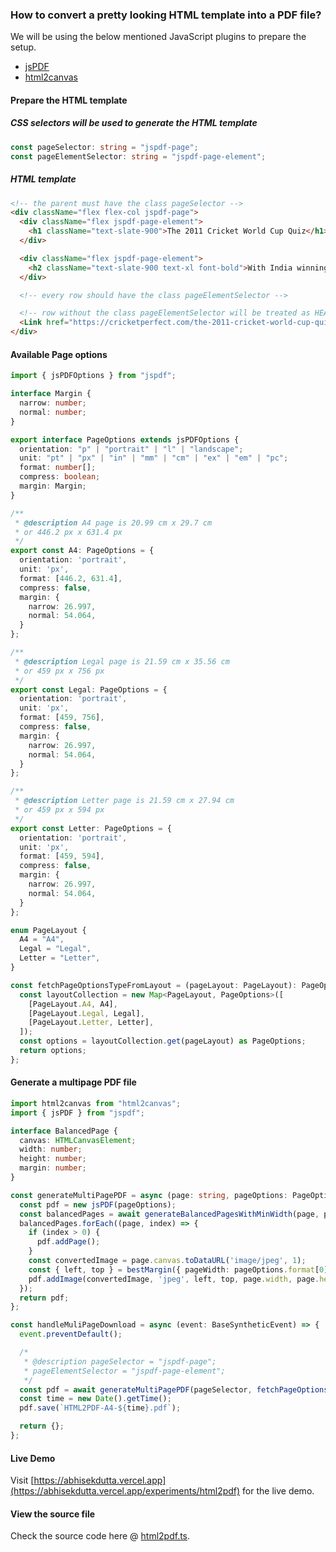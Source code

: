 ### How to convert a pretty looking HTML template into a PDF file?

We will be using the below mentioned JavaScript plugins to prepare the setup.

- [jsPDF](https://github.com/parallax/jsPDF)
- [html2canvas](https://html2canvas.hertzen.com/)

#### Prepare the HTML template

##### CSS selectors will be used to generate the HTML template

```ts
const pageSelector: string = "jspdf-page";
const pageElementSelector: string = "jspdf-page-element";
```

##### HTML template

```html
<!-- the parent must have the class pageSelector -->
<div className="flex flex-col jspdf-page">
  <div className="flex jspdf-page-element">
    <h1 className="text-slate-900">The 2011 Cricket World Cup Quiz</h1>
  </div>

  <div className="flex jspdf-page-element">
    <h2 className="text-slate-900 text-xl font-bold">With India winning the 2011 World Cup, it has meant that the biggest set of cricket fans remember this tournament very fondly. You can take this cricket quiz surrounding the 2011 edition of the tournament to test your knowledge too!</h2>
  </div>

  <!-- every row should have the class pageElementSelector -->

  <!-- row without the class pageElementSelector will be treated as HEADER or FOOTER -->
  <Link href="https://cricketperfect.com/the-2011-cricket-world-cup-quiz/" target="_blank" className="underline">The credit goes to cricketperfect.com</Link>
</div>
```


#### Available Page options

```ts
import { jsPDFOptions } from "jspdf";

interface Margin {
  narrow: number;
  normal: number;
}

export interface PageOptions extends jsPDFOptions {
  orientation: "p" | "portrait" | "l" | "landscape";
  unit: "pt" | "px" | "in" | "mm" | "cm" | "ex" | "em" | "pc";
  format: number[];
  compress: boolean;
  margin: Margin;
}

/**
 * @description A4 page is 20.99 cm x 29.7 cm
 * or 446.2 px x 631.4 px
 */
export const A4: PageOptions = {
  orientation: 'portrait',
  unit: 'px',
  format: [446.2, 631.4],
  compress: false,
  margin: {
    narrow: 26.997,
    normal: 54.064,
  }
};

/**
 * @description Legal page is 21.59 cm x 35.56 cm
 * or 459 px x 756 px
 */
export const Legal: PageOptions = {
  orientation: 'portrait',
  unit: 'px',
  format: [459, 756],
  compress: false,
  margin: {
    narrow: 26.997,
    normal: 54.064,
  }
};

/**
 * @description Letter page is 21.59 cm x 27.94 cm
 * or 459 px x 594 px
 */
export const Letter: PageOptions = {
  orientation: 'portrait',
  unit: 'px',
  format: [459, 594],
  compress: false,
  margin: {
    narrow: 26.997,
    normal: 54.064,
  }
};

enum PageLayout {
  A4 = "A4",
  Legal = "Legal",
  Letter = "Letter",
}

const fetchPageOptionsTypeFromLayout = (pageLayout: PageLayout): PageOptions => {
  const layoutCollection = new Map<PageLayout, PageOptions>([
    [PageLayout.A4, A4],
    [PageLayout.Legal, Legal],
    [PageLayout.Letter, Letter],
  ]);
  const options = layoutCollection.get(pageLayout) as PageOptions;
  return options;
};
```

#### Generate a multipage PDF file

```ts
import html2canvas from "html2canvas";
import { jsPDF } from "jspdf";

interface BalancedPage {
  canvas: HTMLCanvasElement;
  width: number;
  height: number;
  margin: number;
}

const generateMultiPagePDF = async (page: string, pageOptions: PageOptions, selector: string): Promise<jsPDF> => {
  const pdf = new jsPDF(pageOptions);
  const balancedPages = await generateBalancedPagesWithMinWidth(page, pageOptions, selector);
  balancedPages.forEach((page, index) => {
    if (index > 0) {
      pdf.addPage();
    }
    const convertedImage = page.canvas.toDataURL('image/jpeg', 1);
    const { left, top } = bestMargin({ pageWidth: pageOptions.format[0], canvasWidth: page.width, margin: page.margin });
    pdf.addImage(convertedImage, 'jpeg', left, top, page.width, page.height);
  });
  return pdf;
};

const handleMuliPageDownload = async (event: BaseSyntheticEvent) => {
  event.preventDefault();

  /*
   * @description pageSelector = "jspdf-page";
   * pageElementSelector = "jspdf-page-element";
   */
  const pdf = await generateMultiPagePDF(pageSelector, fetchPageOptionsTypeFromLayout(PageLayout.A4), pageElementSelector);
  const time = new Date().getTime();
  pdf.save(`HTML2PDF-A4-${time}.pdf`);

  return {};
};
```

#### Live Demo

Visit [https://abhisekdutta.vercel.app](https://abhisekdutta.vercel.app/experiments/html2pdf) for the live demo.

#### View the source file

Check the source code here @ [html2pdf.ts](./html2pdf.ts).
